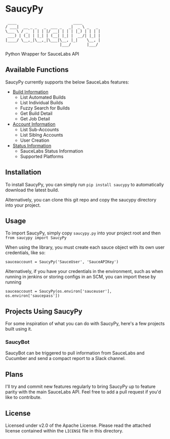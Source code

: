 # SaucyPy
```
 ____                         ____        
/ ___|  __ _ _   _  ___ _   _|  _ \ _   _ 
\___ \ / _` | | | |/ __| | | | |_) | | | |
 ___) | (_| | |_| | (__| |_| |  __/| |_| |
|____/ \__,_|\__,_|\___|\__, |_|    \__, |
                        |___/       |___/ 
```
Python Wrapper for SauceLabs API

## Available Functions
SaucyPy currently supports the below SauceLabs features:

* [Build Information](docs/builds.md)
  * List Automated Builds
  * List Individual Builds
  * Fuzzy Search for Builds
  * Get Build Detail
  * Get Job Detail
* [Account Information](docs/accounts.md)
  * List Sub-Accounts
  * List Siblng Accounts
  * User Creation
* [Status Information](docs/status.md)
  * SauceLabs Status Information
  * Supported Platforms

## Installation
To install SaucyPy, you can simply run `pip install saucypy` to automatically download the latest build.

Alternatively, you can clone this git repo and copy the saucypy directory into your project.

## Usage
To import SaucyPy, simply copy `saucypy.py` into your project root and then `from saucypy import SaucyPy`

When using the library, you must create each sauce object with its own user credentials, like so:

`sauceaccount = SaucyPy('SauceUser', 'SauceAPIKey')`

Alternatively, if you have your credentials in the environment, such as when running in jenkins or storing configs in an SCM, you can import these by running

`sauceaccount = SaucyPy(os.environ['sauceuser'], os.environ['saucepass'])`

## Projects Using SaucyPy
For some inspiration of what you can do with SaucyPy, here's a few projects built using it.

### SaucyBot
SaucyBot can be triggered to pull information from SauceLabs and Cucumber and send a compact report to a Slack channel.

## Plans
I'll try and commit new features regularly to bring SaucyPy up to feature parity with the main SauceLabs API. Feel free to add a pull request if you'd like to contribute.

## License
Licensed under v2.0 of the Apache License. Please read the attached license contained within the `LICENSE` file in this directory.
